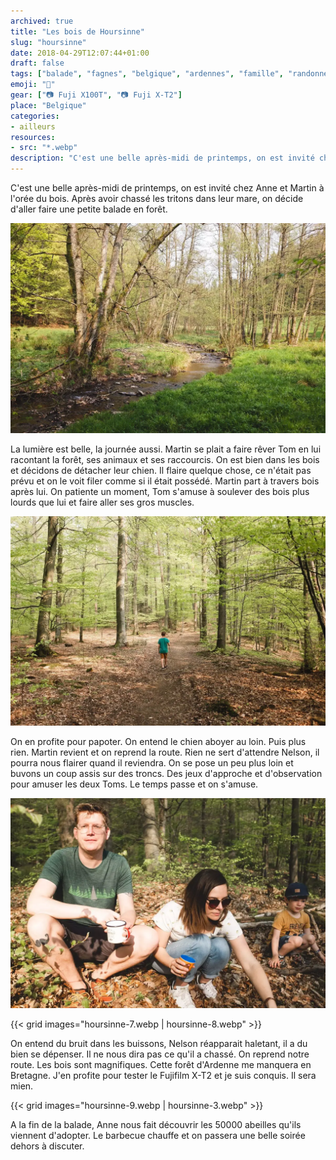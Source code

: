 ```yaml
---
archived: true
title: "Les bois de Hoursinne"
slug: "hoursinne"
date: 2018-04-29T12:07:44+01:00
draft: false
tags: ["balade", "fagnes", "belgique", "ardennes", "famille", "randonnée", "amis", "slow life"]
emoji: "🌲"
gear: ["📷 Fuji X100T", "📷 Fuji X-T2"]
place: "Belgique"
categories:
- ailleurs
resources:
- src: "*.webp"
description: "C'est une belle après-midi de printemps, on est invité chez Anne et Martin à l'orée du bois. Après avoir chassé les tritons dans leur mare, on décide d'aller faire une petite balade en forêt."
---
```


C'est une belle après-midi de printemps, on est invité chez Anne et Martin à l'orée du bois. Après avoir chassé les tritons dans leur mare, on décide d'aller faire une petite balade en forêt.

![hoursinne-1.webp](hoursinne-1.webp)

La lumière est belle, la journée aussi. Martin se plait a faire rêver Tom en lui racontant la forêt, ses animaux et ses raccourcis. On est bien dans les bois et décidons de détacher leur chien. Il flaire quelque chose, ce n'était pas prévu et on le voit filer comme si il était possédé. Martin part à travers bois après lui. On patiente un moment, Tom s'amuse à soulever des bois plus lourds que lui et faire aller ses gros muscles.

![hoursinne-4.webp](hoursinne-4.webp)

On  en profite pour papoter. On entend le chien aboyer au loin. Puis plus rien. Martin revient et on reprend la route. Rien ne sert d'attendre Nelson, il pourra nous flairer quand il reviendra. On se pose un peu plus loin et buvons un coup assis sur des troncs. Des jeux d'approche et d'observation pour amuser les deux Toms. Le temps passe et on s'amuse.

![hoursinne-6.webp](hoursinne-6.webp)

{{< grid images="hoursinne-7.webp | hoursinne-8.webp" >}}

On entend du bruit dans les buissons, Nelson réapparait haletant, il a du bien se dépenser. Il ne nous dira pas ce qu'il a chassé. On reprend notre route. Les bois sont magnifiques. Cette forêt d'Ardenne me manquera en Bretagne. J'en profite pour tester le Fujifilm X-T2 et je suis conquis. Il sera mien.


{{< grid images="hoursinne-9.webp | hoursinne-3.webp" >}}

A la fin de la balade, Anne nous fait découvrir les 50000 abeilles qu'ils viennent d'adopter.
Le barbecue chauffe et on passera une belle soirée dehors à discuter.
